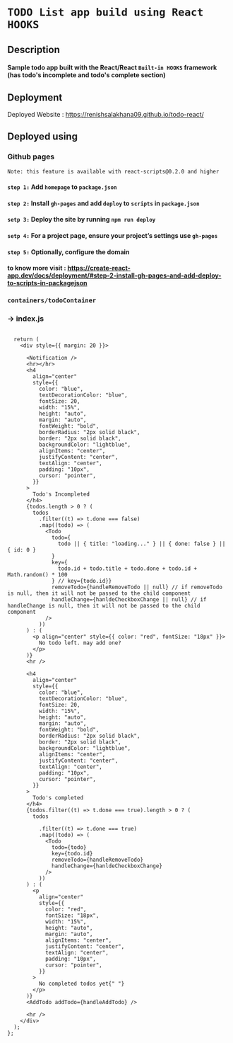 # `TODO List app build using React HOOKS`


## Description
#### Sample todo app built with the React/React `Built-in HOOKS` framework (has todo's incomplete and todo's complete section) 

## Deployment 
Deployed Website : https://renishsalakhana09.github.io/todo-react/

## Deployed using
### Github pages 

`Note: this feature is available with react-scripts@0.2.0 and higher`
#### `step 1:` Add `homepage` to `package.json`
#### `step 2:` Install `gh-pages` and add `deploy` to `scripts` in `package.json`
#### `setp 3:` Deploy the site by running `npm run deploy`
#### `setp 4:` For a project page, ensure your project’s settings use `gh-pages`
#### `step 5:` Optionally, configure the domain

#### to know more visit : https://create-react-app.dev/docs/deployment/#step-2-install-gh-pages-and-add-deploy-to-scripts-in-packagejson

### `containers/todoContainer`
### &rarr; index.js 

```JSX

  return (
    <div style={{ margin: 20 }}>
      
      <Notification />
      <hr></hr>
      <h4
        align="center"
        style={{
          color: "blue",
          textDecorationColor: "blue",
          fontSize: 20,
          width: "15%",
          height: "auto",
          margin: "auto",
          fontWeight: "bold",
          borderRadius: "2px solid black",
          border: "2px solid black",
          backgroundColor: "lightblue",
          alignItems: "center",
          justifyContent: "center",
          textAlign: "center",
          padding: "10px",
          cursor: "pointer",
        }}
      >
        Todo's Incompleted
      </h4>
      {todos.length > 0 ? (
        todos
          .filter((t) => t.done === false)
          .map((todo) => (
            <Todo
              todo={
                todo || { title: "loading..." } || { done: false } || { id: 0 }
              }
              key={
                todo.id + todo.title + todo.done + todo.id + Math.random() * 100
              } // key={todo.id}}
              removeTodo={handleRemoveTodo || null} // if removeTodo is null, then it will not be passed to the child component
              handleChange={hanldeCheckboxChange || null} // if handleChange is null, then it will not be passed to the child component
            />
          ))
      ) : (
        <p align="center" style={{ color: "red", fontSize: "18px" }}>
          No todo left. may add one?
        </p>
      )}
      <hr />

      <h4
        align="center"
        style={{
          color: "blue",
          textDecorationColor: "blue",
          fontSize: 20,
          width: "15%",
          height: "auto",
          margin: "auto",
          fontWeight: "bold",
          borderRadius: "2px solid black",
          border: "2px solid black",
          backgroundColor: "lightblue",
          alignItems: "center",
          justifyContent: "center",
          textAlign: "center",
          padding: "10px",
          cursor: "pointer",
        }}
      >
        Todo's completed
      </h4>
      {todos.filter((t) => t.done === true).length > 0 ? (
        todos

          .filter((t) => t.done === true)
          .map((todo) => (
            <Todo
              todo={todo}
              key={todo.id}
              removeTodo={handleRemoveTodo}
              handleChange={hanldeCheckboxChange}
            />
          ))
      ) : (
        <p
          align="center"
          style={{
            color: "red",
            fontSize: "18px",
            width: "15%",
            height: "auto",
            margin: "auto",
            alignItems: "center",
            justifyContent: "center",
            textAlign: "center",
            padding: "10px",
            cursor: "pointer",
          }}
        >
          No completed todos yet{" "}
        </p>
      )}
      <AddTodo addTodo={handleAddTodo} />

      <hr />
    </div>
  );
};


```
